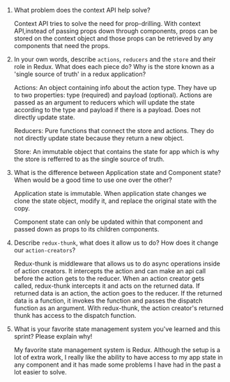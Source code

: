 1. What problem does the context API help solve?

    Context API tries to solve the need for prop-drilling. With context API,instead of passing props down through components, props can be stored on the context object and those props can be retrieved by any components that need the props. 

2. In your own words, describe `actions`, `reducers` and the `store` and their role in Redux. What does each piece do? Why is the store known as a 'single source of truth' in a redux application?

    Actions: An object containing info about the action type. They have up to two properties: type (required) and payload (optional). Actions are passed as an argument to reducers which will update the state according to the type and payload if there is a payload. Does not directly update state.

    Reducers: Pure functions that connect the store and actions. They do not directly update state because they return a new object.

    Store: An immutable object that contains the state for app which is why
    the store is refferred to as the single source of truth.

3. What is the difference between Application state and Component state? When would be a good time to use one over the other?

    Application state is immutable. When application state changes we clone the state object, modify it, and replace the original state with the copy.

    Component state can only be updated within that component and passed down as props to its children components.


1. Describe `redux-thunk`, what does it allow us to do? How does it change our `action-creators`?

    Redux-thunk is middleware that allows us to do async operations inside of action creators. It intercepts the action and can make an api call before the action gets to the reducer. When an action creator gets called, redux-thunk intercepts it and acts on the returned data. If returned data is an action, the action goes to the reducer. If the returned data is a function, it invokes the function and passes the dispatch function as an argument. With redux-thunk, the action creator's returned thunk has access to the dispatch function.

1. What is your favorite state management system you've learned and this sprint? Please explain why!

    My favorite state management system is Redux. Although the setup is a lot of extra work, I really like the ability to have access to my app state in any component and it has made some problems I have had in the past a lot easier to solve.